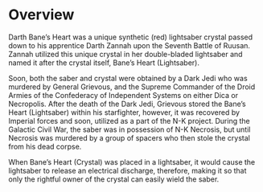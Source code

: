 # Overview

Darth Bane’s Heart was a unique synthetic (red)  lightsaber crystal passed down to his apprentice Darth Zannah upon the Seventh Battle of Ruusan.
Zannah utilized this unique crystal in her double-bladed lightsaber and named it after the crystal itself, Bane’s Heart (Lightsaber).

Soon, both the saber and crystal were obtained by a Dark Jedi who was murdered by General Grievous, and the Supreme Commander of the Droid Armies of the Confederacy of Independent Systems on either Dica or Necropolis.
After the death of the Dark Jedi, Grievous stored the Bane’s Heart (Lightsaber) within his starfighter, however, it was recovered by Imperial forces and soon, utilized as a part of the N-K project.
During the Galactic Civil War, the saber was in possession of N-K Necrosis, but until Necrosis was murdered by a group of spacers who then stole the crystal from his dead corpse.

When Bane’s Heart (Crystal) was placed in a lightsaber, it would cause the lightsaber to release an electrical discharge, therefore, making it so that only the rightful owner of the crystal can easily wield the saber.
